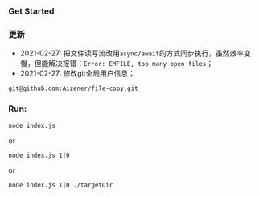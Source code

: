 ### Get Started

### 更新
- 2021-02-27: 把文件读写流改用`async/await`的方式同步执行，虽然效率变慢，但能解决报错：`Error: EMFILE, too many open files`；
- 2021-02-27: 修改git全局用户信息；

```git
git@github.com:Aizener/file-copy.git
```

### Run:

```shell
node index.js
```

or

```shell
node index.js 1|0
```

or

```shell
node index.js 1|0 ./targetDir
```
